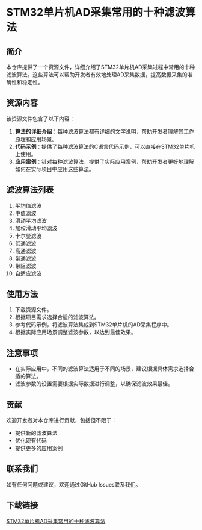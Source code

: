 # STM32单片机AD采集常用的十种滤波算法

## 简介

本仓库提供了一个资源文件，详细介绍了STM32单片机AD采集过程中常用的十种滤波算法。这些算法可以帮助开发者有效地处理AD采集数据，提高数据采集的准确性和稳定性。

## 资源内容

该资源文件包含了以下内容：

1. **算法的详细介绍**：每种滤波算法都有详细的文字说明，帮助开发者理解其工作原理和应用场景。
2. **代码示例**：提供了每种滤波算法的C语言代码示例，可以直接在STM32单片机上使用。
3. **应用案例**：针对每种滤波算法，提供了实际应用案例，帮助开发者更好地理解如何在实际项目中应用这些算法。

## 滤波算法列表

1. 平均值滤波
2. 中值滤波
3. 滑动平均滤波
4. 加权滑动平均滤波
5. 卡尔曼滤波
6. 低通滤波
7. 高通滤波
8. 带通滤波
9. 带阻滤波
10. 自适应滤波

## 使用方法

1. 下载资源文件。
2. 根据项目需求选择合适的滤波算法。
3. 参考代码示例，将滤波算法集成到STM32单片机的AD采集程序中。
4. 根据实际应用场景调整滤波参数，以达到最佳效果。

## 注意事项

- 在实际应用中，不同的滤波算法适用于不同的场景，建议根据具体需求选择合适的算法。
- 滤波参数的设置需要根据实际数据进行调整，以确保滤波效果最佳。

## 贡献

欢迎开发者对本仓库进行贡献，包括但不限于：

- 提供新的滤波算法
- 优化现有代码
- 提供更多的应用案例

## 联系我们

如有任何问题或建议，欢迎通过GitHub Issues联系我们。

## 下载链接

[STM32单片机AD采集常用的十种滤波算法](https://pan.quark.cn/s/d21c4d6b3175)